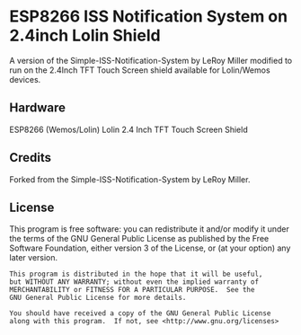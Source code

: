 # ESP8266 ISS Notification System on 2.4inch Lolin Shield
A version of the Simple-ISS-Notification-System by LeRoy Miller modified to run on the 2.4Inch TFT Touch Screen shield available for Lolin/Wemos devices.

## Hardware
ESP8266 (Wemos/Lolin)
Lolin 2.4 Inch TFT Touch Screen Shield

## Credits

Forked from the Simple-ISS-Notification-System by LeRoy Miller.

## License

This program is free software: you can redistribute it and/or modify
    it under the terms of the GNU General Public License as published by
    the Free Software Foundation, either version 3 of the License, or
    (at your option) any later version.

    This program is distributed in the hope that it will be useful,
    but WITHOUT ANY WARRANTY; without even the implied warranty of
    MERCHANTABILITY or FITNESS FOR A PARTICULAR PURPOSE.  See the
    GNU General Public License for more details.

    You should have received a copy of the GNU General Public License
    along with this program.  If not, see <http://www.gnu.org/licenses>

